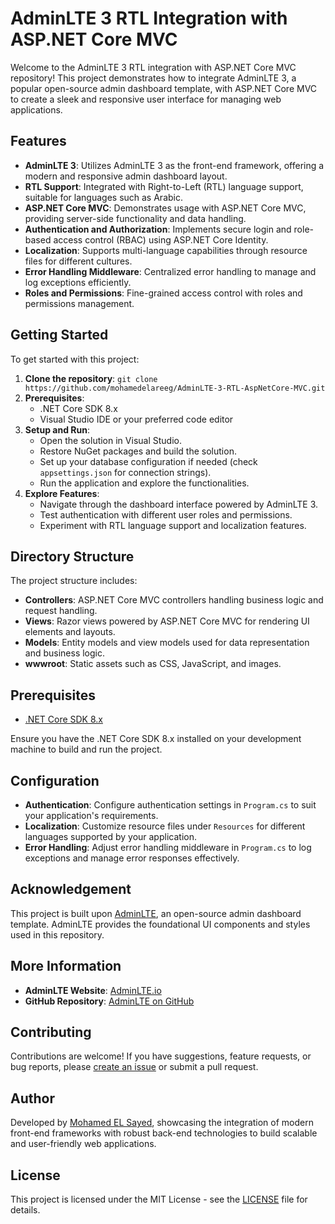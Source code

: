 # AdminLTE 3 RTL Integration with ASP.NET Core MVC

Welcome to the AdminLTE 3 RTL integration with ASP.NET Core MVC repository! This project demonstrates how to integrate AdminLTE 3, a popular open-source admin dashboard template, with ASP.NET Core MVC to create a sleek and responsive user interface for managing web applications.

## Features

- **AdminLTE 3**: Utilizes AdminLTE 3 as the front-end framework, offering a modern and responsive admin dashboard layout.
- **RTL Support**: Integrated with Right-to-Left (RTL) language support, suitable for languages such as Arabic.
- **ASP.NET Core MVC**: Demonstrates usage with ASP.NET Core MVC, providing server-side functionality and data handling.
- **Authentication and Authorization**: Implements secure login and role-based access control (RBAC) using ASP.NET Core Identity.
- **Localization**: Supports multi-language capabilities through resource files for different cultures.
- **Error Handling Middleware**: Centralized error handling to manage and log exceptions efficiently.
- **Roles and Permissions**: Fine-grained access control with roles and permissions management.

## Getting Started

To get started with this project:

1. **Clone the repository**: `git clone https://github.com/mohamedelareeg/AdminLTE-3-RTL-AspNetCore-MVC.git`
2. **Prerequisites**:
   - .NET Core SDK 8.x
   - Visual Studio IDE or your preferred code editor
3. **Setup and Run**:
   - Open the solution in Visual Studio.
   - Restore NuGet packages and build the solution.
   - Set up your database configuration if needed (check `appsettings.json` for connection strings).
   - Run the application and explore the functionalities.
4. **Explore Features**:
   - Navigate through the dashboard interface powered by AdminLTE 3.
   - Test authentication with different user roles and permissions.
   - Experiment with RTL language support and localization features.

## Directory Structure

The project structure includes:

- **Controllers**: ASP.NET Core MVC controllers handling business logic and request handling.
- **Views**: Razor views powered by ASP.NET Core MVC for rendering UI elements and layouts.
- **Models**: Entity models and view models used for data representation and business logic.
- **wwwroot**: Static assets such as CSS, JavaScript, and images.

## Prerequisites

- [.NET Core SDK 8.x](https://dotnet.microsoft.com/download)

Ensure you have the .NET Core SDK 8.x installed on your development machine to build and run the project.

## Configuration

- **Authentication**: Configure authentication settings in `Program.cs` to suit your application's requirements.
- **Localization**: Customize resource files under `Resources` for different languages supported by your application.
- **Error Handling**: Adjust error handling middleware in `Program.cs` to log exceptions and manage error responses effectively.

## Acknowledgement

This project is built upon [AdminLTE](https://adminlte.io/), an open-source admin dashboard template. AdminLTE provides the foundational UI components and styles used in this repository.

## More Information

- **AdminLTE Website**: [AdminLTE.io](https://adminlte.io/)
- **GitHub Repository**: [AdminLTE on GitHub](https://github.com/ColorlibHQ/AdminLTE)

## Contributing

Contributions are welcome! If you have suggestions, feature requests, or bug reports, please [create an issue](https://github.com/mohamedelareeg/AdminLTE-3-RTL-AspNetCore-MVC/issues) or submit a pull request.

## Author

Developed by [Mohamed EL Sayed](https://github.com/mohamedelareeg), showcasing the integration of modern front-end frameworks with robust back-end technologies to build scalable and user-friendly web applications.


## License

This project is licensed under the MIT License - see the [LICENSE](LICENSE) file for details.
